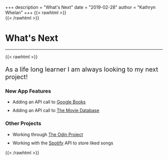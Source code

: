 +++
description = "What's Next"
date = "2019-02-28"
author = "Kathryn Whelan"
+++
{{< rawhtml >}}
<br />
{{< /rawhtml >}}
# What's Next
***
{{< rawhtml >}}
<style>

</style>
<p style="font-size:20px">As a life long learner I am always looking to my next project! </p>
<h3>New App Features</h3>
  <ul>
    <li style="margin-bottom:10px">
      Adding an API call to <a href="https://developers.google.com/books">Google Books</a>
    </li>
    <li style="margin-bottom:10px">
      Adding an API call to <a href="https://www.themoviedb.org/">The Movie Database</a>
    </li>
  </ul>
<h3>Other Projects</h3>
  <ul>
      <li style="margin-bottom:10px">
        Working through <a href="https://www.theodinproject.com/">The Odin Project</a>
      </li>
      <li style="margin-bottom:10px">
      Working with the <a href="https://developer.spotify.com/documentation/web-api/">Spotify</a> API to store liked songs
      </li>
  </ul>
{{< /rawhtml >}}

